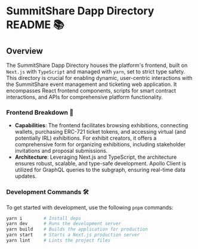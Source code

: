 # SummitShare Dapp Directory README 📚

## Overview

The SummitShare Dapp Directory houses the platform's frontend, built on `Next.js` with `TypeScript` and managed with `yarn`, set to strict type safety. This directory is crucial for enabling dynamic, user-centric interactions with the SummitShare event management and ticketing web application. It encompasses React frontend components, scripts for smart contract interactions, and APIs for comprehensive platform functionality.

### Frontend Breakdown 🎨

- **Capabilities**: The frontend facilitates browsing exhibitions, connecting wallets, purchasing ERC-721 ticket tokens, and accessing virtual (and potentially IRL) exhibitions. For exhibit creators, it offers a comprehensive form for organizing exhibitions, including stakeholder invitations and proposal submissions.
- **Architecture**: Leveraging Next.js and TypeScript, the architecture ensures robust, scalable, and type-safe development. Apollo Client is utilized for GraphQL queries to the subgraph, ensuring real-time data updates.


### Development Commands 🛠️

To get started with development, use the following `pnpm` commands:

```bash
yarn i        # Install deps
yarn dev      # Runs the development server
yarn build    # Builds the application for production
yarn start    # Starts a Next.js production server
yarn lint     # Lints the project files
```
